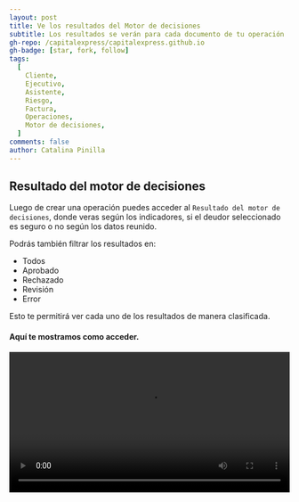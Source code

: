 ```yaml
---
layout: post
title: Ve los resultados del Motor de decisiones
subtitle: Los resultados se verán para cada documento de tu operación
gh-repo: /capitalexpress/capitalexpress.github.io
gh-badge: [star, fork, follow]
tags:
  [
    Cliente,
    Ejecutivo,
    Asistente,
    Riesgo,
    Factura,
    Operaciones,
    Motor de decisiones,
  ]
comments: false
author: Catalina Pinilla
---
```


## Resultado del motor de decisiones

Luego de crear una operación puedes acceder al `Resultado del motor de decisiones`, donde veras según los indicadores, si el deudor seleccionado es seguro o no según los datos reunido.

Podrás también filtrar los resultados en:

- Todos
- Aprobado
- Rechazado
- Revisión
- Error

Esto te permitirá ver cada uno de los resultados de manera clasificada.

#### Aquí te mostramos como acceder.

<video width="100%" controls>
<source src="https://cdn.capitalexpress.cl/video/resultado.motor.decisiones-2025-06-04.mp4" type="video/mp4">
Tu navegador no soporta el elemento de video.
</video>
